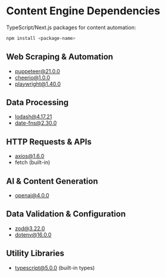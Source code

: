 # Content Engine Dependencies

TypeScript/Next.js packages for content automation:

```bash
npm install <package-name>
```

## Web Scraping & Automation
- puppeteer@21.0.0
- cheerio@1.0.0
- playwright@1.40.0

## Data Processing
- lodash@4.17.21
- date-fns@2.30.0

## HTTP Requests & APIs
- axios@1.6.0
- fetch (built-in)

## AI & Content Generation
- openai@4.0.0

## Data Validation & Configuration  
- zod@3.22.0
- dotenv@16.0.0

## Utility Libraries
- typescript@5.0.0 (built-in types)
